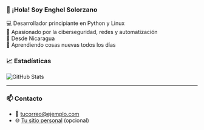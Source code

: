 ### 👋 ¡Hola! Soy Enghel Solorzano

💻 Desarrollador principiante en Python y Linux  
🎯 Apasionado por la ciberseguridad, redes y automatización  
📍 Desde Nicaragua  
🚀 Aprendiendo cosas nuevas todos los días


### 📈 Estadísticas

![GitHub Stats](https://github-readme-stats.vercel.app/api?username=enghel-dev&show_icons=true&theme=radical)

---

### 📫 Contacto

- 📧 [tucorreo@ejemplo.com](mailto:tucorreo@ejemplo.com)
- 🌐 [Tu sitio personal](https://tusitio.com) (opcional)
